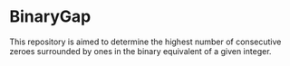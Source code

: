 # BinaryGap
This repository is aimed to determine the highest number of consecutive zeroes surrounded by ones in the binary equivalent of a given integer.
